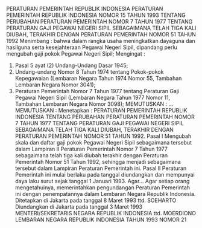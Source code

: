  PERATURAN PEMERINTAH REPUBLIK INDONESIA PERATURAN PEMERINTAH REPUBLIK INDONESIA NOMOR 15 TAHUN 1993 TENTANG PERUBAHAN PERATURAN PEMERINTAH NOMOR 7 TAHUN 1977 TENTANG PERATURAN GAJI PEGAWAI NEGERI SIPIL SEBAGAIMANA TELAH TIGA KALI DIUBAH, TERAKHIR DENGAN PERATURAN PEMERINTAH NOMOR 51 TAHUN 1992
Menimbang :
 bahwa dalam rangka usaha meningkatkan dayaguna dan hasilguna serta kesejahteraan Pegawai Negeri Sipil, dipandang perlu mengubah gaji pokok Pegawai Negeri Sipil;
Mengingat :

1. Pasal 5 ayat (2) Undang-Undang Dasar 1945;
2. Undang-undang Nomor 8 Tahun 1974 tentang Pokok-pokok Kepegawaian (Lembaran Negara Tahun 1974 Nomor 55, Tambahan Lembaran Negara Nomor 3041);
3. Peraturan Pemerintah Nomor 7 Tahun 1977 tentang Peraturan Gaji Pegawai Negeri Sipil (Lembaran Negara Tahun 1977 Nomor 11, Tambahan Lembaran Negara Nomor 3098);
MEMUTUSKAN :
 …
MEMUTUSKAN :
 Menetapkan : PERATURAN PEMERINTAH REPUBLIK INDONESIA TENTANG PERUBAHAN PERATURAN PEMERINTAH NOMOR 7 TAHUN 1977 TENTANG PERATURAN GAJI PEGAWAI NEGERI SIPIL SEBAGAIMANA TELAH TIGA KALI DIUBAH, TERAKHIR DENGAN PERATURAN PEMERINTAH NOMOR 51 TAHUN 1992.
Pasal I
Mengubah skala dan daftar gaji pokok Pegawai Negeri Sipil sebagaimana tersebut dalam Lampiran II Peraturan Pemerintah Nomor 7 Tahun 1977 sebagaimana telah tiga kali diubah terakhir dengan Peraturan Pemerintah Nomor 51 Tahun 1992, sehingga menjadi sebagaimana tersebut dalam Lampiran Peraturan Pemerintah ini.
Pasal II
Peraturan Pemerintah ini mulai berlaku pada tanggal diundangkan dan mempunyai daya laku surut sejak tanggal 1 Januari 1993. Agar…
Agar setiap orang mengetahuinya, memerintahkan pengundangan Peraturan Pemerintah ini dengan penempatannya dalam Lembaran Negara Republik Indonesia. Ditetapkan di Jakarta pada tanggal 8 Maret 1993 ttd. SOEHARTO Diundangkan di Jakarta pada tanggal 3 Maret 1993 MENTERI/SEKRETARIS NEGARA REPUBLIK INDONESIA ttd. MOERDIONO LEMBARAN NEGARA REPUBLIK INDONESIA TAHUN 1993 NOMOR 21